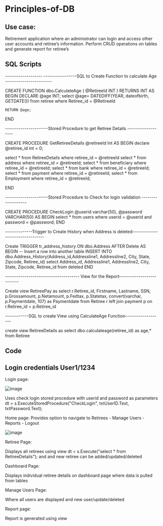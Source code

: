 # Principles-of-DB
##  Use case: 
Retirement application where an administrator can login and access other user accounts and retiree’s information. Perform CRUD operations on tables and generate report for retiree’s

## SQL Scripts
------------------- -----------------SQL to Create Function to calculate Age ------------------------

CREATE FUNCTION dbo.CalculateAge
(
    @RetireeId INT
)
RETURNS INT
AS
BEGIN
    DECLARE @age INT;
    select @age= DATEDIFF(YEAR, dateofbirth, GETDATE()) from retiree where Retiree_id = @RetireeId    
   
    
    RETURN @age;
END

----------------------Stored Procedure to get Retiree Details -------------------

CREATE PROCEDURE GetRetireeDetails 
    @retireeId Int
AS
BEGIN
declare @retiree_id int = 0;

   
select * from RetireeDetails where retiree_id = @retireeId
select * from address where retiree_id = @retireeId;
select * from beneficiary where retiree_id = @retireeId;
select * from bank where retiree_id = @retireeId;
select * from payment where retiree_id = @retireeId;
select * from Employment where retiree_id = @retireeId;

END

----------------------Stored Procedure to Check for login validation -------------------


CREATE PROCEDURE CheckLogin
    @userid varchar(50),
    @password VARCHAR(50)
AS
BEGIN
    select * from users where userid = @userid and password = @password;
END


--------------Trigger to Create History when Address is deleted---------------------------------

Create TRIGGER tr_address_history
ON dbo.Address
AFTER Delete
AS
BEGIN
  -- Insert a row into another table
  INSERT INTO dbo.Address_History(Address_id,Addressline1, Addressline2, City, State, Zipcode, Retiree_id)
  select Address_id, Addressline1, Addressline2, City, State, Zipcode, Retiree_id from deleted
END

-------------------------------------- View for the Report--------------------------

Create view RetireePay
as
select r.Retiree_id, Firstname, Lastname, SSN, p.Grossamount, p.Netamount, p.Fedtax, p.Statetax, convert(varchar, p.Paymentdate, 107) as Paymentdate
from Retiree r left join payment p on r.Retiree_id = p.Retiree_id

------------SQL to create View using CalculateAge Function-------------------

create view RetireeDetails
as select dbo.calculateage(retiree_id) as age,* from Retiree


## Code
## Login credentials User1/1234
Login page:

![image](https://user-images.githubusercontent.com/78456642/236635142-a0168927-df3d-4f2f-aed0-32339ce32350.png)

Uses check login stored procedure with userid and password as parameters
 dt = s.ExecuteStoredProcedure("CheckLogin", txtUserID.Text, txtPassword.Text);
 

Home page:
Provides option to navigate to Retirees - Manage Users - Reports - Logout

![image](https://user-images.githubusercontent.com/78456642/236635181-e2c48a08-272d-4e39-9571-22b737cd62f5.png)

Retiree Page:

Displays all retirees using view  dt = s.Execute("select * from RetireeDetails"); and and new retiree can be added/updated/deleted

Dashboard Page:

Displays individual retiree details on dashboard page where data is pulled from tables

Manage Users Page:

Where all users are displayed and new user/update/deleted

Report page:

Report is generated using view












